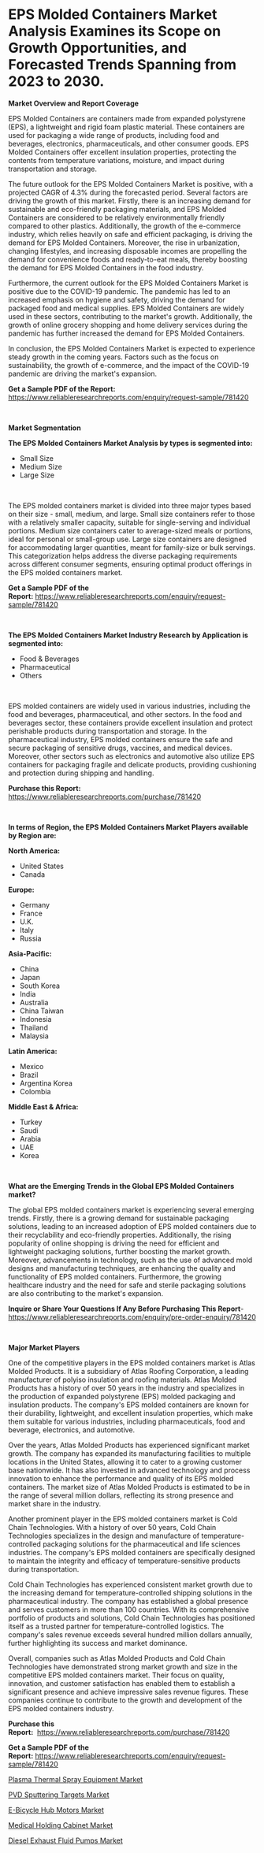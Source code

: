 <p><h1>EPS Molded Containers Market Analysis Examines its Scope on Growth Opportunities, and Forecasted Trends Spanning from 2023 to 2030.</h1></p><p><strong>Market Overview and Report Coverage</strong></p>
<p><p>EPS Molded Containers are containers made from expanded polystyrene (EPS), a lightweight and rigid foam plastic material. These containers are used for packaging a wide range of products, including food and beverages, electronics, pharmaceuticals, and other consumer goods. EPS Molded Containers offer excellent insulation properties, protecting the contents from temperature variations, moisture, and impact during transportation and storage.</p><p>The future outlook for the EPS Molded Containers Market is positive, with a projected CAGR of 4.3% during the forecasted period. Several factors are driving the growth of this market. Firstly, there is an increasing demand for sustainable and eco-friendly packaging materials, and EPS Molded Containers are considered to be relatively environmentally friendly compared to other plastics. Additionally, the growth of the e-commerce industry, which relies heavily on safe and efficient packaging, is driving the demand for EPS Molded Containers. Moreover, the rise in urbanization, changing lifestyles, and increasing disposable incomes are propelling the demand for convenience foods and ready-to-eat meals, thereby boosting the demand for EPS Molded Containers in the food industry.</p><p>Furthermore, the current outlook for the EPS Molded Containers Market is positive due to the COVID-19 pandemic. The pandemic has led to an increased emphasis on hygiene and safety, driving the demand for packaged food and medical supplies. EPS Molded Containers are widely used in these sectors, contributing to the market's growth. Additionally, the growth of online grocery shopping and home delivery services during the pandemic has further increased the demand for EPS Molded Containers.</p><p>In conclusion, the EPS Molded Containers Market is expected to experience steady growth in the coming years. Factors such as the focus on sustainability, the growth of e-commerce, and the impact of the COVID-19 pandemic are driving the market's expansion.</p></p>
<p><strong>Get a Sample PDF of the Report:</strong> <a href="https://www.reliableresearchreports.com/enquiry/request-sample/781420">https://www.reliableresearchreports.com/enquiry/request-sample/781420</a></p>
<p>&nbsp;</p>
<p><strong>Market Segmentation</strong></p>
<p><strong>The EPS Molded Containers Market Analysis by types is segmented into:</strong></p>
<p><ul><li>Small Size</li><li>Medium Size</li><li>Large Size</li></ul></p>
<p>&nbsp;</p>
<p><p>The EPS molded containers market is divided into three major types based on their size - small, medium, and large. Small size containers refer to those with a relatively smaller capacity, suitable for single-serving and individual portions. Medium size containers cater to average-sized meals or portions, ideal for personal or small-group use. Large size containers are designed for accommodating larger quantities, meant for family-size or bulk servings. This categorization helps address the diverse packaging requirements across different consumer segments, ensuring optimal product offerings in the EPS molded containers market.</p></p>
<p><strong>Get a Sample PDF of the Report:</strong>&nbsp;<a href="https://www.reliableresearchreports.com/enquiry/request-sample/781420">https://www.reliableresearchreports.com/enquiry/request-sample/781420</a></p>
<p>&nbsp;</p>
<p><strong>The EPS Molded Containers Market Industry Research by Application is segmented into:</strong></p>
<p><ul><li>Food & Beverages</li><li>Pharmaceutical</li><li>Others</li></ul></p>
<p>&nbsp;</p>
<p><p>EPS molded containers are widely used in various industries, including the food and beverages, pharmaceutical, and other sectors. In the food and beverages sector, these containers provide excellent insulation and protect perishable products during transportation and storage. In the pharmaceutical industry, EPS molded containers ensure the safe and secure packaging of sensitive drugs, vaccines, and medical devices. Moreover, other sectors such as electronics and automotive also utilize EPS containers for packaging fragile and delicate products, providing cushioning and protection during shipping and handling.</p></p>
<p><strong>Purchase this Report:</strong>&nbsp; <a href="https://www.reliableresearchreports.com/purchase/781420">https://www.reliableresearchreports.com/purchase/781420</a></p>
<p>&nbsp;</p>
<p><strong>In terms of Region, the EPS Molded Containers Market Players available by Region are:</strong></p>
<p>
    <p> <strong> North America: </strong>
        <ul>
            <li>United States</li>
            <li>Canada</li>
        </ul>
        </p> 
    <p> <strong> Europe: </strong>
        <ul>
            <li>Germany</li>
            <li>France</li>
            <li>U.K.</li>
            <li>Italy</li>
            <li>Russia</li>
        </ul>
        </p> 
    <p> <strong> Asia-Pacific: </strong>
        <ul>
            <li>China</li>
            <li>Japan</li>
            <li>South Korea</li>
            <li>India</li>
            <li>Australia</li>
            <li>China Taiwan</li>
            <li>Indonesia</li>
            <li>Thailand</li>
            <li>Malaysia</li>
        </ul>
        </p> 
    <p> <strong> Latin America: </strong>
        <ul>
            <li>Mexico</li>
            <li>Brazil</li>
            <li>Argentina Korea</li>
            <li>Colombia</li>
        </ul>
        </p> 
    <p> <strong> Middle East & Africa: </strong>
        <ul>
            <li>Turkey</li>
            <li>Saudi</li>
            <li>Arabia</li>
            <li>UAE</li>
            <li>Korea</li>
        </ul>
    </p>
    </p>
<p>&nbsp;</p>
<p><strong>What are the Emerging Trends in the Global EPS Molded Containers market?</strong></p>
<p><p>The global EPS molded containers market is experiencing several emerging trends. Firstly, there is a growing demand for sustainable packaging solutions, leading to an increased adoption of EPS molded containers due to their recyclability and eco-friendly properties. Additionally, the rising popularity of online shopping is driving the need for efficient and lightweight packaging solutions, further boosting the market growth. Moreover, advancements in technology, such as the use of advanced mold designs and manufacturing techniques, are enhancing the quality and functionality of EPS molded containers. Furthermore, the growing healthcare industry and the need for safe and sterile packaging solutions are also contributing to the market's expansion.</p></p>
<p><strong>Inquire or Share Your Questions If Any Before Purchasing This Report</strong>- <a href="https://www.reliableresearchreports.com/enquiry/pre-order-enquiry/781420">https://www.reliableresearchreports.com/enquiry/pre-order-enquiry/781420</a></p>
<p>&nbsp;</p>
<p><strong>Major Market Players</strong></p>
<p><p>One of the competitive players in the EPS molded containers market is Atlas Molded Products. It is a subsidiary of Atlas Roofing Corporation, a leading manufacturer of polyiso insulation and roofing materials. Atlas Molded Products has a history of over 50 years in the industry and specializes in the production of expanded polystyrene (EPS) molded packaging and insulation products. The company's EPS molded containers are known for their durability, lightweight, and excellent insulation properties, which make them suitable for various industries, including pharmaceuticals, food and beverage, electronics, and automotive.</p><p>Over the years, Atlas Molded Products has experienced significant market growth. The company has expanded its manufacturing facilities to multiple locations in the United States, allowing it to cater to a growing customer base nationwide. It has also invested in advanced technology and process innovation to enhance the performance and quality of its EPS molded containers. The market size of Atlas Molded Products is estimated to be in the range of several million dollars, reflecting its strong presence and market share in the industry.</p><p>Another prominent player in the EPS molded containers market is Cold Chain Technologies. With a history of over 50 years, Cold Chain Technologies specializes in the design and manufacture of temperature-controlled packaging solutions for the pharmaceutical and life sciences industries. The company's EPS molded containers are specifically designed to maintain the integrity and efficacy of temperature-sensitive products during transportation.</p><p>Cold Chain Technologies has experienced consistent market growth due to the increasing demand for temperature-controlled shipping solutions in the pharmaceutical industry. The company has established a global presence and serves customers in more than 100 countries. With its comprehensive portfolio of products and solutions, Cold Chain Technologies has positioned itself as a trusted partner for temperature-controlled logistics. The company's sales revenue exceeds several hundred million dollars annually, further highlighting its success and market dominance.</p><p>Overall, companies such as Atlas Molded Products and Cold Chain Technologies have demonstrated strong market growth and size in the competitive EPS molded containers market. Their focus on quality, innovation, and customer satisfaction has enabled them to establish a significant presence and achieve impressive sales revenue figures. These companies continue to contribute to the growth and development of the EPS molded containers industry.</p></p>
<p><strong>Purchase this Report:</strong>&nbsp;&nbsp;<a href="https://www.reliableresearchreports.com/purchase/781420">https://www.reliableresearchreports.com/purchase/781420</a></p>
<p></p>
<p><strong>Get a Sample PDF of the Report:</strong>&nbsp;<a href="https://www.reliableresearchreports.com/enquiry/request-sample/781420">https://www.reliableresearchreports.com/enquiry/request-sample/781420</a></p>
<p><p><a href="https://medium.com/@nelsonhauck/plasma-thermal-spray-equipment-market-exploring-market-share-market-trends-and-future-growth-e638da9a6321">Plasma Thermal Spray Equipment Market</a></p><p><a href="https://medium.com/@leliajewess/pvd-sputtering-targets-market-the-key-to-successful-business-strategy-forecast-till-2030-6a47b51d459e">PVD Sputtering Targets Market</a></p><p><a href="https://www.linkedin.com/pulse/e-bicycle-hub-motors-market-size-2023-2030-global-industrial/">E-Bicycle Hub Motors Market</a></p><p><a href="https://github.com/Chiragrp22/Market-Research-Report-List-1/blob/main/medical-holding-cabinet-market.md">Medical Holding Cabinet Market</a></p><p><a href="https://www.linkedin.com/pulse/diesel-exhaust-fluid-pumps-market-challenges-opportunities-growth/">Diesel Exhaust Fluid Pumps Market</a></p></p>